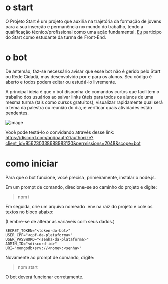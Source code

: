 
# o start
O Projeto Start é um projeto que auxilia na trajetória da formação de jovens para a sua inserção e permanência no mundo do trabalho, tendo a qualificação técnico/profissional como uma ação fundamental. [Eu](https://github.com/ggkei) participo do Start como estudante da turma de Front-End. 

# o bot
De antemão, faz-se necessário avisar que esse bot não é gerido pelo Start ou Rede Cidadã, mas desenvolvido por e para os alunos. 
Seu código é aberto e todos podem editar ou estudá-lo livremente.

A principal ideia é que o bot disponha de comandos curtos que facilitem o trabalho dos usuários ao salvar links úteis para todos os alunos de uma mesma turma
(tais como cursos gratuitos), visualizar rapidamente qual será o tema da palestra ou reunião do dia, e verificar quais atividades estão pendentes.


![image](https://user-images.githubusercontent.com/98771718/164758539-765bf51a-4b17-4a8e-9246-b7b330792c07.png)

Você pode testá-lo o convidando através desse link:
https://discord.com/api/oauth2/authorize?client_id=956230338688983130&permissions=2048&scope=bot

# como iniciar

Para que o bot funcione, você precisa, primeiramente, instalar o node.js.

Em um prompt de comando, direcione-se ao caminho do projeto e digite:

> npm i

Em seguida, crie um arquivo nomeado .env na raiz do projeto e cole os textos no bloco abaixo:

(Lembre-se de alterar as variáveis com seus dados.)
  
```
SECRET_TOKEN="<token-do-bot>"
USER_CPF="<cpf-da-plataforma>"
USER_PASSWORD="<senha-da-plataforma>"
ADMIN_ID="<discord-id>"
URI="mongodb+srv://<nome>:<senha>"
```

Novamente ao prompt de comando, digite:

> npm start

O bot deverá funcionar corretamente.

